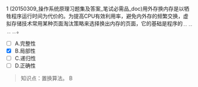 1
(20150309_操作系统原理习题集及答案_笔试必需品_doc)用外存换内存是以牺牲程序运行时间为代价的。为提高CPU有效利用率，避免内外存的频繁交换，虚
拟存储技术常用某种页面淘汰策略来选择换出内存的页面，它的基础是程序的﹎﹎﹎﹎。
- [ ] A.完整性 
- [x] B.局部性 
- [ ] C.递归性 
- [ ] D.正确性

> 知识点：置换算法。
> B
